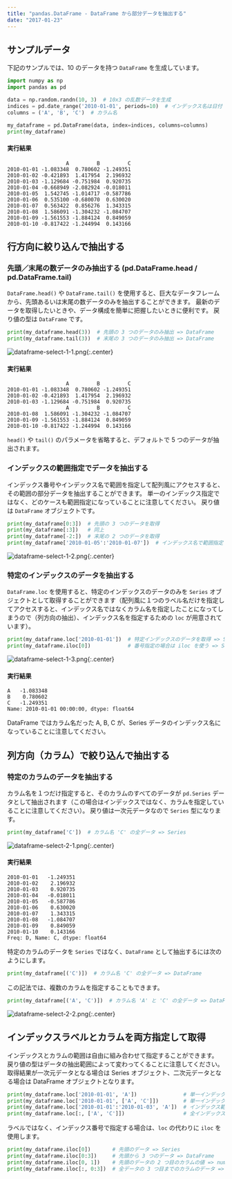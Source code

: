 ```yaml
---
title: "pandas.DataFrame - DataFrame から部分データを抽出する"
date: "2017-01-23"
---
```


サンプルデータ
----

下記のサンプルでは、10 のデータを持つ `DataFrame` を生成しています。

~~~ python
import numpy as np
import pandas as pd

data = np.random.randn(10, 3)  # 10x3 の乱数データを生成
indices = pd.date_range('2010-01-01', periods=10)  # インデックス名は日付
columns = ('A', 'B', 'C')  # カラム名

my_dataframe = pd.DataFrame(data, index=indices, columns=columns)
print(my_dataframe)
~~~

#### 実行結果

~~~
                   A         B         C
2010-01-01 -1.083348  0.780602 -1.249351
2010-01-02 -0.421893  1.417954  2.196932
2010-01-03 -1.129684 -0.751984  0.920735
2010-01-04 -0.668949 -2.082924 -0.018011
2010-01-05  1.542745 -1.014717 -0.587786
2010-01-06  0.535100 -0.680070  0.630020
2010-01-07  0.563422  0.856276  1.343315
2010-01-08  1.586091 -1.304232 -1.084707
2010-01-09 -1.561553 -1.884124  0.849059
2010-01-10 -0.817422 -1.244994  0.143166
~~~


行方向に絞り込んで抽出する
----

### 先頭／末尾の数データのみ抽出する (pd.DataFrame.head / pd.DataFrame.tail)

`DataFrame.head()` や `DataFrame.tail()` を使用すると、巨大なデータフレームから、先頭あるいは末尾の数データのみを抽出することができます。
最新のデータを取得したいときや、データ構成を簡単に把握したいときに便利です。
戻り値の型は `DataFrame` です。

~~~ python
print(my_dataframe.head(3))  # 先頭の 3 つのデータのみ抽出 => DataFrame
print(my_dataframe.tail(3))  # 末尾の 3 つのデータのみ抽出 => DataFrame
~~~

![dataframe-select-1-1.png](dataframe-select-1-1.png){:.center}

#### 実行結果

~~~
                   A         B         C
2010-01-01 -1.083348  0.780602 -1.249351
2010-01-02 -0.421893  1.417954  2.196932
2010-01-03 -1.129684 -0.751984  0.920735
                   A         B         C
2010-01-08  1.586091 -1.304232 -1.084707
2010-01-09 -1.561553 -1.884124  0.849059
2010-01-10 -0.817422 -1.244994  0.143166
~~~

`head()` や `tail()` のパラメータを省略すると、デフォルトで 5 つのデータが抽出されます。


### インデックスの範囲指定でデータを抽出する

インデックス番号やインデックス名で範囲を指定して配列風にアクセスすると、その範囲の部分データを抽出することができます。
単一のインデックス指定ではなく、どのケースも範囲指定になっていることに注意してください。
戻り値は `DataFrame` オブジェクトです。

~~~ python
print(my_dataframe[0:3])  # 先頭の 3 つのデータを取得
print(my_dataframe[:3])   # 同上
print(my_dataframe[-2:])  # 末尾の 2 つのデータを取得
print(my_dataframe['2010-01-05':'2010-01-07'])  # インデックス名で範囲指定
~~~

![dataframe-select-1-2.png](dataframe-select-1-2.png){:.center}


### 特定のインデックスのデータを抽出する

`DataFrame.loc` を使用すると、特定のインデックスのデータのみを `Series` オブジェクトとして取得することができます（配列風に１つのラベル名だけを指定してアクセスすると、インデックス名ではなくカラム名を指定したことになってしまうので（列方向の抽出）、インデックス名を指定するための `loc` が用意されています）。

~~~ python
print(my_dataframe.loc['2010-01-01'])  # 特定インデックスのデータを取得 => Series
print(my_dataframe.iloc[0])            # 番号指定の場合は iloc を使う => Series
~~~

![dataframe-select-1-3.png](dataframe-select-1-3.png){:.center}

#### 実行結果

~~~
A   -1.083348
B    0.780602
C   -1.249351
Name: 2010-01-01 00:00:00, dtype: float64
~~~

DataFrame ではカラム名だった A, B, C が、Series データのインデックス名になっていることに注意してください。



列方向（カラム）で絞り込んで抽出する
----

### 特定のカラムのデータを抽出する

カラム名を１つだけ指定すると、そのカラムのすべてのデータが `pd.Series` データとして抽出されます（この場合はインデックスではなく、カラムを指定していることに注意してください）。
戻り値は一次元データなので `Series` 型になります。

~~~ python
print(my_dataframe['C'])  # カラム名 'C' の全データ => Series
~~~

![dataframe-select-2-1.png](dataframe-select-2-1.png){:.center}

#### 実行結果

~~~
2010-01-01   -1.249351
2010-01-02    2.196932
2010-01-03    0.920735
2010-01-04   -0.018011
2010-01-05   -0.587786
2010-01-06    0.630020
2010-01-07    1.343315
2010-01-08   -1.084707
2010-01-09    0.849059
2010-01-10    0.143166
Freq: D, Name: C, dtype: float64
~~~

特定のカラムのデータを `Series` ではなく、`DataFrame` として抽出するには次のようにします。

~~~ python
print(my_dataframe[('C')])  # カラム名 'C' の全データ => DataFrame
~~~

この記法では、複数のカラムを指定することもできます。

~~~ python
print(my_dataframe[('A', 'C')])  # カラム名 'A' と 'C' の全データ => DataFrame
~~~

![dataframe-select-2-2.png](dataframe-select-2-2.png){:.center}

インデックスラベルとカラムを両方指定して取得
----

インデックスとカラムの範囲は自由に組み合わせて指定することができます。
戻り値の型はデータの抽出範囲によって変わってくることに注意してください。
取得結果が一次元データとなる場合は Series オブジェクト、二次元データとなる場合は DataFrame オブジェクトとなります。

~~~ python
print(my_dataframe.loc['2010-01-01', 'A'])               # 単一インデックス ＋ 単一カラム指定 => numpy.float64
print(my_dataframe.loc['2010-01-01', ['A', 'C']])        # 単一インデックス ＋ 複数カラム指定 => Series
print(my_dataframe.loc['2010-01-01':'2010-01-03', 'A'])  # インデックス範囲指定 ＋ 単一カラム指定 => Series
print(my_dataframe.loc[:, ['A', 'C']])                   # 全インデックス指定 ＋ 複数カラム指定 => DataFrame
~~~

ラベルではなく、インデックス番号で指定する場合は、`loc` の代わりに `iloc` を使用します。

~~~ python
print(my_dataframe.iloc[0])       # 先頭のデータ => Series
print(my_dataframe.iloc[0:3])     # 先頭から 3 つのデータ => DataFrame
print(my_dataframe.iloc[0, 1])    # 先頭のデータの 2 つ目のカラムの値 => numpy.float64
print(my_dataframe.iloc[:, 0:3])  # 全データの 3 つ目までのカラムのデータ => DataFrame
~~~

